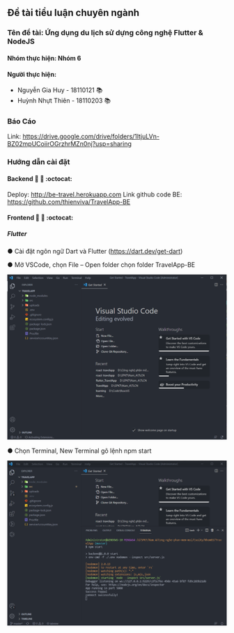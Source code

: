 ## Đề tài tiểu luận chuyên ngành
### Tên đề tài: Ứng dụng du lịch sử dựng công nghệ Flutter & NodeJS
#### Nhóm thực hiện: Nhóm 6


#### Người thực hiện:
* Nguyễn Gia Huy - 18110121 :books:
* Huỳnh Nhựt Thiên - 18110203 :books:
### Báo Cáo
Link: https://drive.google.com/drive/folders/1ltjuLVn-BZ02mpUCoiirOGrzhrMZn0nj?usp=sharing

### Hướng dẫn cài đặt

#### Backend :rocket: :rocket: :octocat:
Deploy: http://be-travel.herokuapp.com
Link github code BE: https://github.com/thienviva/TravelApp-BE
#### Frontend :rocket: :rocket: :octocat:
##### Flutter

●	Cài đặt ngôn ngữ Dart và Flutter (https://dart.dev/get-dart)

●	Mở VSCode, chọn File – Open folder chọn folder TravelApp-BE

<p align="center">
  <img src="https://github.com/giahuy08/ScreenShot/blob/main/Screen/img1.png" width="700"  title="hover text">
</p>

●	Chọn Terminal, New Terminal gõ lệnh npm start

<p align="center">
  <img src="https://github.com/giahuy08/ScreenShot/blob/main/Screen/img2.png" width="700"  title="hover text">
</p>
